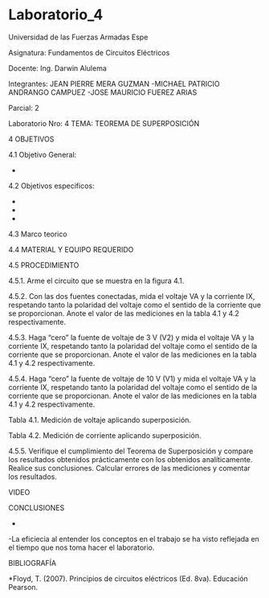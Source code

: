 # Laboratorio_4

Universidad de las Fuerzas Armadas Espe

Asignatura: Fundamentos de Circuitos Eléctricos

Docente: Ing. Darwin Alulema

Integrantes: JEAN PIERRE MERA GUZMAN -MICHAEL PATRICIO ANDRANGO CAMPUEZ -JOSE MAURICIO FUEREZ ARIAS

Parcial: 2

Laboratorio Nro: 4 TEMA: TEOREMA DE SUPERPOSICIÓN

4 OBJETIVOS

4.1 Objetivo General:

-

4.2 Objetivos especificos:

-
-
-

4.3 Marco teorico




4.4 MATERIAL Y EQUIPO REQUERIDO



4.5 PROCEDIMIENTO

4.5.1.	Arme el circuito que se muestra en la figura 4.1.



4.5.2.	Con las dos fuentes conectadas, mida el voltaje VA y la corriente IX, respetando tanto la polaridad del voltaje como el sentido de la corriente que se proporcionan. Anote el valor de las mediciones en la tabla 4.1 y 4.2 respectivamente.


4.5.3.	Haga “cero” la fuente de voltaje de 3 V (V2) y mida el voltaje VA y la corriente IX, respetando tanto la polaridad del voltaje como el sentido de la corriente que se proporcionan. Anote el valor de las mediciones en la tabla 4.1 y 4.2 
respectivamente.


4.5.4.	Haga “cero” la fuente de voltaje de 10 V (V1) y mida el voltaje VA y la corriente
IX, respetando tanto la polaridad del voltaje como el sentido de la corriente que se proporcionan. Anote el valor de las mediciones en la tabla 4.1 y 4.2 respectivamente.



Tabla 4.1. Medición de voltaje aplicando superposición.


					

Tabla 4.2. Medición de corriente aplicando superposición.


					

4.5.5.	Verifique el cumplimiento del Teorema de Superposición y compare los resultados obtenidos prácticamente con los obtenidos analíticamente. Realice sus conclusiones.
Calcular errores de las mediciones y comentar los resultados.

VIDEO



CONCLUSIONES

- 

-La eficiecia al entender los conceptos en el trabajo se ha visto reflejada en el tiempo que nos toma hacer el laboratorio.

BIBLIOGRAFÍA

*Floyd, T. (2007). Principios de circuitos eléctricos (Ed. 8va). Educación Pearson.
